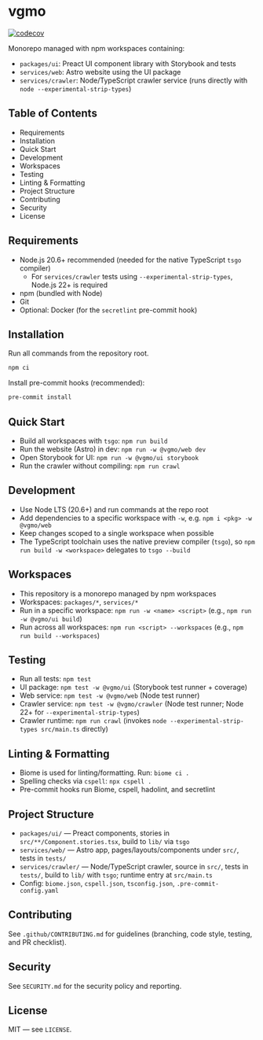 # vgmo

[![codecov](https://codecov.io/gh/9renpoto/vgmo/graph/badge.svg?token=k4zcp3DlWp)](https://codecov.io/gh/9renpoto/vgmo)

Monorepo managed with npm workspaces containing:
- `packages/ui`: Preact UI component library with Storybook and tests
- `services/web`: Astro website using the UI package
- `services/crawler`: Node/TypeScript crawler service (runs directly with `node --experimental-strip-types`)

## Table of Contents
- Requirements
- Installation
- Quick Start
- Development
- Workspaces
- Testing
- Linting & Formatting
- Project Structure
- Contributing
- Security
- License

## Requirements
- Node.js 20.6+ recommended (needed for the native TypeScript `tsgo` compiler)
  - For `services/crawler` tests using `--experimental-strip-types`, Node.js 22+ is required
- npm (bundled with Node)
- Git
- Optional: Docker (for the `secretlint` pre-commit hook)

## Installation
Run all commands from the repository root.

```sh
npm ci
```

Install pre-commit hooks (recommended):

```sh
pre-commit install
```

## Quick Start
- Build all workspaces with `tsgo`: `npm run build`
- Run the website (Astro) in dev: `npm run -w @vgmo/web dev`
- Open Storybook for UI: `npm run -w @vgmo/ui storybook`
- Run the crawler without compiling: `npm run crawl`

## Development
- Use Node LTS (20.6+) and run commands at the repo root
- Add dependencies to a specific workspace with `-w`, e.g. `npm i <pkg> -w @vgmo/web`
- Keep changes scoped to a single workspace when possible
- The TypeScript toolchain uses the native preview compiler (`tsgo`), so `npm run build -w <workspace>` delegates to `tsgo --build`

## Workspaces
- This repository is a monorepo managed by npm workspaces
- Workspaces: `packages/*`, `services/*`
- Run in a specific workspace: `npm run -w <name> <script>` (e.g., `npm run -w @vgmo/ui build`)
- Run across all workspaces: `npm run <script> --workspaces` (e.g., `npm run build --workspaces`)

## Testing
- Run all tests: `npm test`
- UI package: `npm test -w @vgmo/ui` (Storybook test runner + coverage)
- Web service: `npm test -w @vgmo/web` (Node test runner)
- Crawler service: `npm test -w @vgmo/crawler` (Node test runner; Node 22+ for `--experimental-strip-types`)
- Crawler runtime: `npm run crawl` (invokes `node --experimental-strip-types src/main.ts` directly)

## Linting & Formatting
- Biome is used for linting/formatting. Run: `biome ci .`
- Spelling checks via `cspell`: `npx cspell .`
- Pre-commit hooks run Biome, cspell, hadolint, and secretlint

## Project Structure
- `packages/ui/` — Preact components, stories in `src/**/Component.stories.tsx`, build to `lib/` via `tsgo`
- `services/web/` — Astro app, pages/layouts/components under `src/`, tests in `tests/`
- `services/crawler/` — Node/TypeScript crawler, source in `src/`, tests in `tests/`, build to `lib/` with `tsgo`; runtime entry at `src/main.ts`
- Config: `biome.json`, `cspell.json`, `tsconfig.json`, `.pre-commit-config.yaml`

## Contributing
See `.github/CONTRIBUTING.md` for guidelines (branching, code style, testing, and PR checklist).

## Security
See `SECURITY.md` for the security policy and reporting.

## License
MIT — see `LICENSE`.
